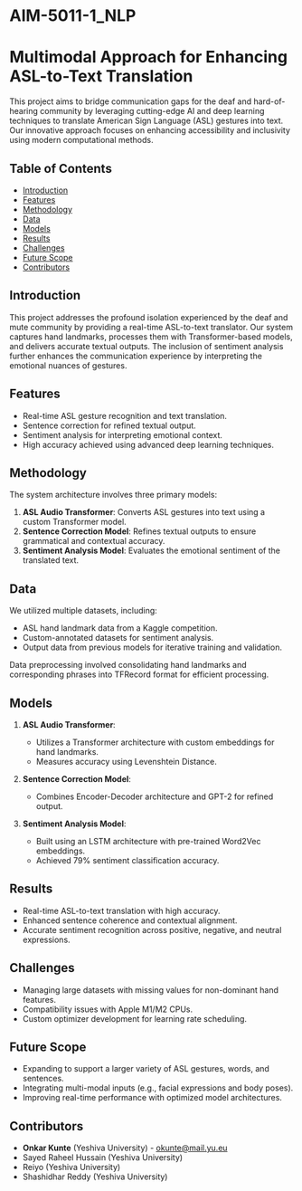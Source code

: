 # AIM-5011-1_NLP



# Multimodal Approach for Enhancing ASL-to-Text Translation

This project aims to bridge communication gaps for the deaf and hard-of-hearing community by leveraging cutting-edge AI and deep learning techniques to translate American Sign Language (ASL) gestures into text. Our innovative approach focuses on enhancing accessibility and inclusivity using modern computational methods.

## Table of Contents

- [Introduction](#introduction)
- [Features](#features)
- [Methodology](#methodology)
- [Data](#data)
- [Models](#models)
- [Results](#results)
- [Challenges](#challenges)
- [Future Scope](#future-scope)
- [Contributors](#contributors)

## Introduction

This project addresses the profound isolation experienced by the deaf and mute community by providing a real-time ASL-to-text translator. Our system captures hand landmarks, processes them with Transformer-based models, and delivers accurate textual outputs. The inclusion of sentiment analysis further enhances the communication experience by interpreting the emotional nuances of gestures.

## Features

- Real-time ASL gesture recognition and text translation.
- Sentence correction for refined textual output.
- Sentiment analysis for interpreting emotional context.
- High accuracy achieved using advanced deep learning techniques.

## Methodology

The system architecture involves three primary models:
1. **ASL Audio Transformer**: Converts ASL gestures into text using a custom Transformer model.
2. **Sentence Correction Model**: Refines textual outputs to ensure grammatical and contextual accuracy.
3. **Sentiment Analysis Model**: Evaluates the emotional sentiment of the translated text.

## Data

We utilized multiple datasets, including:
- ASL hand landmark data from a Kaggle competition.
- Custom-annotated datasets for sentiment analysis.
- Output data from previous models for iterative training and validation.

Data preprocessing involved consolidating hand landmarks and corresponding phrases into TFRecord format for efficient processing.

## Models

1. **ASL Audio Transformer**:
   - Utilizes a Transformer architecture with custom embeddings for hand landmarks.
   - Measures accuracy using Levenshtein Distance.

2. **Sentence Correction Model**:
   - Combines Encoder-Decoder architecture and GPT-2 for refined output.

3. **Sentiment Analysis Model**:
   - Built using an LSTM architecture with pre-trained Word2Vec embeddings.
   - Achieved 79% sentiment classification accuracy.

## Results

- Real-time ASL-to-text translation with high accuracy.
- Enhanced sentence coherence and contextual alignment.
- Accurate sentiment recognition across positive, negative, and neutral expressions.

## Challenges

- Managing large datasets with missing values for non-dominant hand features.
- Compatibility issues with Apple M1/M2 CPUs.
- Custom optimizer development for learning rate scheduling.

## Future Scope

- Expanding to support a larger variety of ASL gestures, words, and sentences.
- Integrating multi-modal inputs (e.g., facial expressions and body poses).
- Improving real-time performance with optimized model architectures.

## Contributors

- **Onkar Kunte** (Yeshiva University) - [okunte@mail.yu.eu](mailto:okunte@mail.yu.eu)
- Sayed Raheel Hussain (Yeshiva University)
- Reiyo (Yeshiva University)
- Shashidhar Reddy (Yeshiva University)


